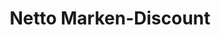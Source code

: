 ---
title: "Netto Marken-Discount"
url: /nordhausen/netto-marken-discount-zu-den-steinkreuzen/
shop: Supermarkt
---